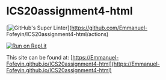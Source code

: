 # ICS20assignment4-html

[![GitHub's Super Linter](https://github.com/Emmanuel-Fofeyin/ICS20assignment4-html/workflows/GitHub's%20Super%20Linter/badge.svg)](https://github.com/Emmanuel-
Fofeyin/ICS20assignment4-html/actions)



[![Run on Repl.it](https://repl.it/badge/github/Emmanuel-Fofeyin/ICS20assignment4-html)](https://repl.it/github/Emmanuel-Fofeyin/ICS20assignment4-html)

This site can be found at: [https://Emmanuel-Fofeyin.github.io/ICS20assignment4-html](https://Emmanuel-Fofeyin.github.io/ICS20assignment4-html)

